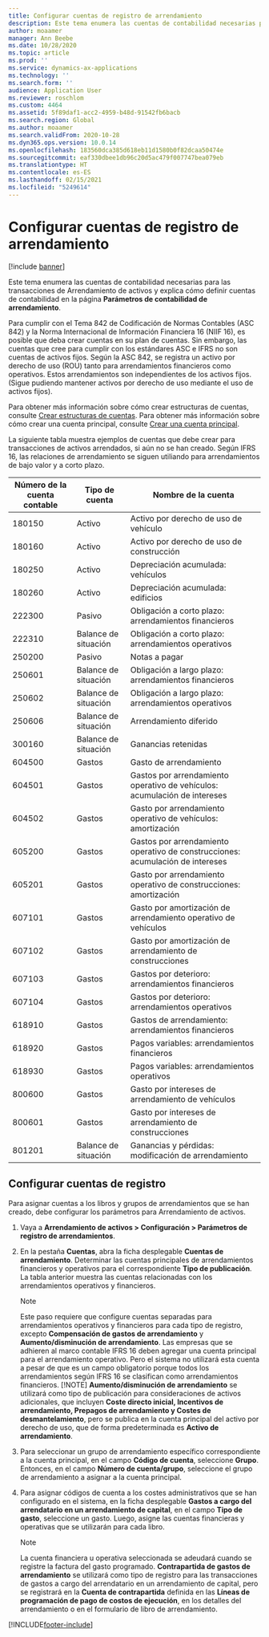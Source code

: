 ```yaml
---
title: Configurar cuentas de registro de arrendamiento
description: Este tema enumera las cuentas de contabilidad necesarias para las transacciones de Arrendamiento de activos y explica cómo definir cuentas de contabilidad en la página de parámetros de contabilidad de arrendamiento.
author: moaamer
manager: Ann Beebe
ms.date: 10/28/2020
ms.topic: article
ms.prod: ''
ms.service: dynamics-ax-applications
ms.technology: ''
ms.search.form: ''
audience: Application User
ms.reviewer: roschlom
ms.custom: 4464
ms.assetid: 5f89daf1-acc2-4959-b48d-91542fb6bacb
ms.search.region: Global
ms.author: moaamer
ms.search.validFrom: 2020-10-28
ms.dyn365.ops.version: 10.0.14
ms.openlocfilehash: 183560dca385d618eb11d1580b0f82dcaa50474e
ms.sourcegitcommit: eaf330dbee1db96c20d5ac479f007747bea079eb
ms.translationtype: HT
ms.contentlocale: es-ES
ms.lasthandoff: 02/15/2021
ms.locfileid: "5249614"
---
```

# <a name="set-up-lease-posting-accounts"></a>Configurar cuentas de registro de arrendamiento

[!include [banner](../includes/banner.md)]

Este tema enumera las cuentas de contabilidad necesarias para las transacciones de Arrendamiento de activos y explica cómo definir cuentas de contabilidad en la página **Parámetros de contabilidad de arrendamiento**.

Para cumplir con el Tema 842 de Codificación de Normas Contables (ASC 842) y la Norma Internacional de Información Financiera 16 (NIIF 16), es posible que deba crear cuentas en su plan de cuentas. Sin embargo, las cuentas que cree para cumplir con los estándares ASC e IFRS no son cuentas de activos fijos. Según la ASC 842, se registra un activo por derecho de uso (ROU) tanto para arrendamientos financieros como operativos. Estos arrendamientos son independientes de los activos fijos. (Sigue pudiendo mantener activos por derecho de uso mediante el uso de activos fijos).

Para obtener más información sobre cómo crear estructuras de cuentas, consulte [Crear estructuras de cuentas](../general-ledger/tasks/create-account-structures.md). Para obtener más información sobre cómo crear una cuenta principal, consulte [Crear una cuenta principal](../general-ledger/tasks/create-main-account.md).

La siguiente tabla muestra ejemplos de cuentas que debe crear para transacciones de activos arrendados, si aún no se han creado. Según IFRS 16, las relaciones de arrendamiento se siguen utiliando para arrendamientos de bajo valor y a corto plazo.

| Número de la cuenta contable | Tipo de cuenta  | Nombre de la cuenta                                          |
|-----------------------|---------------|-------------------------------------------------------|
| 180150                | Activo         | Activo por derecho de uso de vehículo                                     |
| 180160                | Activo         | Activo por derecho de uso de construcción                                    |
| 180250                | Activo         | Depreciación acumulada: vehículos                   |
| 180260                | Activo         | Depreciación acumulada: edificios                  |
| 222300                | Pasivo     | Obligación a corto plazo: arrendamientos financieros                |
| 222310                | Balance de situación | Obligación a corto plazo: arrendamientos operativos              |
| 250200                | Pasivo     | Notas a pagar                                         |
| 250601                | Balance de situación | Obligación a largo plazo: arrendamientos financieros                 |
| 250602                | Balance de situación | Obligación a largo plazo: arrendamientos operativos               |
| 250606                | Balance de situación | Arrendamiento diferido                                         |
| 300160                | Balance de situación | Ganancias retenidas                                     |
| 604500                | Gastos       | Gasto de arrendamiento                                         |
| 604501                | Gastos       | Gastos por arrendamiento operativo de vehículos: acumulación de intereses  |
| 604502                | Gastos       | Gasto por arrendamiento operativo de vehículos: amortización        |
| 605200                | Gastos       | Gastos por arrendamiento operativo de construcciones: acumulación de intereses |
| 605201                | Gastos       | Gasto por arrendamiento operativo de construcciones: amortización       |
| 607101                | Gastos       | Gasto por amortización de arrendamiento operativo de vehículos                    |
| 607102                | Gastos       | Gasto por amortización de arrendamiento de construcciones                   |
| 607103                | Gastos       | Gastos por deterioro: arrendamientos financieros                   |
| 607104                | Gastos       | Gastos por deterioro: arrendamientos operativos                 |
| 618910                | Gastos       | Gastos de arrendamiento: arrendamientos financieros                        |
| 618920                | Gastos       | Pagos variables: arrendamientos financieros                    |
| 618930                | Gastos       | Pagos variables: arrendamientos operativos                  |
| 800600                | Gastos       | Gasto por intereses de arrendamiento de vehículos                        |
| 800601                | Gastos       | Gasto por intereses de arrendamiento de construcciones                       |
| 801201                | Balance de situación | Ganancias y pérdidas: modificación de arrendamiento                      |

## <a name="configure-posting-accounts"></a>Configurar cuentas de registro

Para asignar cuentas a los libros y grupos de arrendamientos que se han creado, debe configurar los parámetros para Arrendamiento de activos.

1. Vaya a **Arrendamiento de activos \> Configuración \> Parámetros de registro de arrendamientos**.
2. En la pestaña **Cuentas**, abra la ficha desplegable **Cuentas de arrendamiento**. Determinar las cuentas principales de arrendamientos financieros y operativos para el correspondiente **Tipo de publicación**. La tabla anterior muestra las cuentas relacionadas con los arrendamientos operativos y financieros.

    > [!NOTE]
    > Este paso requiere que configure cuentas separadas para arrendamientos operativos y financieros para cada tipo de registro, excepto **Compensación de gastos de arrendamiento** y **Aumento/disminución de arrendamiento**. Las empresas que se adhieren al marco contable IFRS 16 deben agregar una cuenta principal para el arrendamiento operativo. Pero el sistema no utilizará esta cuenta a pesar de que es un campo obligatorio porque todos los arrendamientos según IFRS 16 se clasifican como arrendamientos financieros.
    >[!NOTE]
    > **Aumento/disminución de arrendamiento** se utilizará como tipo de publicación para consideraciones de activos adicionales, que incluyen **Coste directo inicial, Incentivos de arrendamiento, Prepagos de arrendamiento y Costes de desmantelamiento**, pero se publica en la cuenta principal del activo por derecho de uso, que de forma predeterminada es **Activo de arrendamiento**.        
    
3. Para seleccionar un grupo de arrendamiento específico correspondiente a la cuenta principal, en el campo **Código de cuenta**, seleccione **Grupo**. Entonces, en el campo **Número de cuenta/grupo**, seleccione el grupo de arrendamiento a asignar a la cuenta principal.
4. Para asignar códigos de cuenta a los costes administrativos que se han configurado en el sistema, en la ficha desplegable **Gastos a cargo del arrendatario en un arrendamiento de capital**, en el campo **Tipo de gasto**, seleccione un gasto. Luego, asigne las cuentas financieras y operativas que se utilizarán para cada libro.

    > [!NOTE]
    > La cuenta financiera u operativa seleccionada se adeudará cuando se registre la factura del gasto programado.
    > **Contrapartida de gastos de arrendamiento** se utilizará como tipo de registro para las transacciones de gastos a cargo del arrendatario en un arrendamiento de capital, pero se registrará en la **Cuenta de contrapartida** definida en las **Líneas de programación de pago de costos de ejecución**, en los detalles del arrendamiento o en el formulario de libro de arrendamiento.   


[!INCLUDE[footer-include](../../includes/footer-banner.md)]